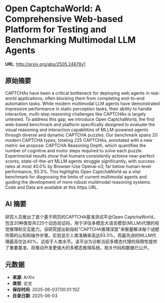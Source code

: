 # Open CaptchaWorld: A Comprehensive Web-based Platform for Testing and Benchmarking Multimodal LLM Agents

**URL**: http://arxiv.org/abs/2505.24878v1

## 原始摘要

CAPTCHAs have been a critical bottleneck for deploying web agents in
real-world applications, often blocking them from completing end-to-end
automation tasks. While modern multimodal LLM agents have demonstrated
impressive performance in static perception tasks, their ability to handle
interactive, multi-step reasoning challenges like CAPTCHAs is largely untested.
To address this gap, we introduce Open CaptchaWorld, the first web-based
benchmark and platform specifically designed to evaluate the visual reasoning
and interaction capabilities of MLLM-powered agents through diverse and dynamic
CAPTCHA puzzles. Our benchmark spans 20 modern CAPTCHA types, totaling 225
CAPTCHAs, annotated with a new metric we propose: CAPTCHA Reasoning Depth,
which quantifies the number of cognitive and motor steps required to solve each
puzzle. Experimental results show that humans consistently achieve near-perfect
scores, state-of-the-art MLLM agents struggle significantly, with success rates
at most 40.0% by Browser-Use Openai-o3, far below human-level performance,
93.3%. This highlights Open CaptchaWorld as a vital benchmark for diagnosing
the limits of current multimodal agents and guiding the development of more
robust multimodal reasoning systems. Code and Data are available at this https
URL.


## AI 摘要

研究人员推出了首个基于网页的CAPTCHA基准测试平台Open CaptchaWorld，包含20种类型共225个动态验证码，用于评估多模态大语言模型(MLLM)代理的视觉推理和交互能力。该研究提出新指标"CAPTCHA推理深度"来衡量解决每个谜题所需的认知和操作步骤。实验显示人类准确率高达93.3%，而最先进的MLLM代理最高仅达40%，远低于人类水平。该平台为诊断当前多模态代理的局限性提供了重要基准，将推动开发更强大的多模态推理系统。相关代码和数据已公开。

## 元数据

- **来源**: ArXiv
- **类型**: 论文
- **保存时间**: 2025-06-03T00:01:10Z
- **目录日期**: 2025-06-03
